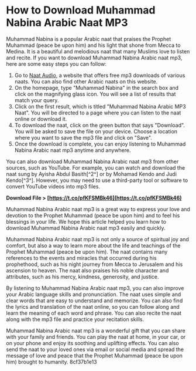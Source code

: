 
 
# How to Download Muhammad Nabina Arabic Naat MP3
 
Muhammad Nabina is a popular Arabic naat that praises the Prophet Muhammad (peace be upon him) and his light that shone from Mecca to Medina. It is a beautiful and melodious naat that many Muslims love to listen and recite. If you want to download Muhammad Nabina Arabic naat mp3, here are some easy steps you can follow:
 
1. Go to [Naat Audio](https://www.naataudio.com/mp3/muhammad-nabina-arabic-naat-346), a website that offers free mp3 downloads of various naats. You can also find other Arabic naats on this website.
2. On the homepage, type "Muhammad Nabina" in the search box and click on the magnifying glass icon. You will see a list of results that match your query.
3. Click on the first result, which is titled "Muhammad Nabina Arabic MP3 Naat". You will be directed to a page where you can listen to the naat online or download it.
4. To download the naat, click on the green button that says "Download". You will be asked to save the file on your device. Choose a location where you want to save the mp3 file and click on "Save".
5. Once the download is complete, you can enjoy listening to Muhammad Nabina Arabic naat mp3 anytime and anywhere.

You can also download Muhammad Nabina Arabic naat mp3 from other sources, such as YouTube. For example, you can watch and download the naat sung by Ayisha Abdul Basith[^2^] or by Mohamad Kendo and Judi Kendo[^3^]. However, you may need to use a third-party tool or software to convert YouTube videos into mp3 files.
 
**Download File &gt; [https://t.co/pfKFSMBk46](https://t.co/pfKFSMBk46)**


 
Muhammad Nabina Arabic naat mp3 is a great way to express your love and devotion to the Prophet Muhammad (peace be upon him) and to feel his blessings in your life. We hope this article helped you learn how to download Muhammad Nabina Arabic naat mp3 easily and quickly.
  
Muhammad Nabina Arabic naat mp3 is not only a source of spiritual joy and comfort, but also a way to learn more about the life and teachings of the Prophet Muhammad (peace be upon him). The naat contains many references to the events and miracles that occurred during his prophethood, such as his night journey from Mecca to Jerusalem and his ascension to heaven. The naat also praises his noble character and attributes, such as his mercy, kindness, generosity, and justice.
 
By listening to Muhammad Nabina Arabic naat mp3, you can also improve your Arabic language skills and pronunciation. The naat uses simple and clear words that are easy to understand and memorize. You can also find the lyrics and translation of the naat online, so you can follow along and learn the meaning of each word and phrase. You can also recite the naat along with the mp3 file and practice your recitation skills.
 
Muhammad Nabina Arabic naat mp3 is a wonderful gift that you can share with your family and friends. You can play the naat at home, in your car, or on your phone and enjoy its soothing and uplifting effects. You can also send the naat to your loved ones via email or social media and spread the message of love and peace that the Prophet Muhammad (peace be upon him) brought to humanity.
 8cf37b1e13
 
